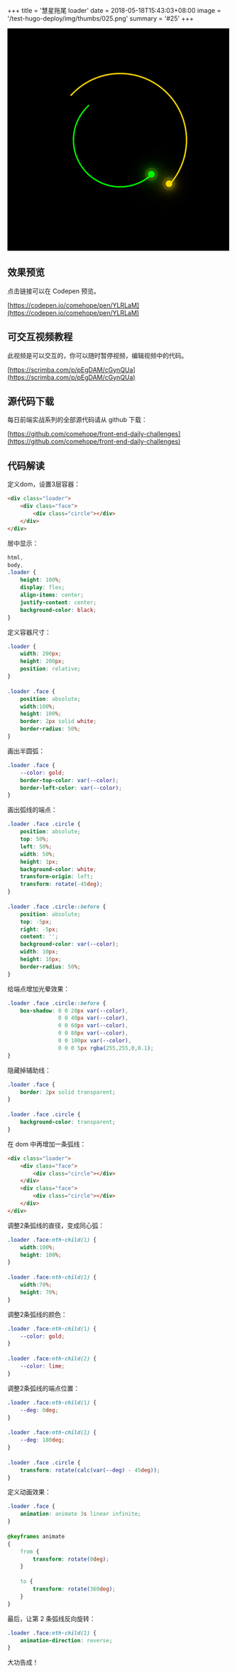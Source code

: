 +++
title = '慧星拖尾 loader'
date = 2018-05-18T15:43:03+08:00
image = '/test-hugo-deploy/img/thumbs/025.png'
summary = '#25'
+++

![](./work.png)

## 效果预览

点击链接可以在 Codepen 预览。

[https://codepen.io/comehope/pen/YLRLaM](https://codepen.io/comehope/pen/YLRLaM)

## 可交互视频教程

此视频是可以交互的，你可以随时暂停视频，编辑视频中的代码。

[https://scrimba.com/p/pEgDAM/cGynQUa](https://scrimba.com/p/pEgDAM/cGynQUa)

## 源代码下载

每日前端实战系列的全部源代码请从 github 下载：

[https://github.com/comehope/front-end-daily-challenges](https://github.com/comehope/front-end-daily-challenges)

## 代码解读

定义dom，设置3层容器：
```html
<div class="loader">
    <div class="face">
        <div class="circle"></div>
    </div>
</div>
```

居中显示：
```css
html,
body,
.loader {
    height: 100%;
    display: flex;
    align-items: center;
    justify-content: center;
    background-color: black;
}
```

定义容器尺寸：
```css
.loader {
    width: 200px;
    height: 200px;
    position: relative;
}

.loader .face {
    position: absolute;
    width:100%;
    height: 100%;
    border: 2px solid white;
    border-radius: 50%;
}
```

画出半圆弧：
```css
.loader .face {
    --color: gold;
	border-top-color: var(--color);
    border-left-color: var(--color);
}
```

画出弧线的端点：
```css
.loader .face .circle {
    position: absolute;
    top: 50%;
    left: 50%;
    width: 50%;
    height: 1px;
    background-color: white;
    transform-origin: left;
    transform: rotate(-45deg);
}

.loader .face .circle::before {
    position: absolute;
    top: -5px;
    right: -5px;
    content: '';
    background-color: var(--color);
    width: 10px;
    height: 10px;
    border-radius: 50%;
}
```

给端点增加光晕效果：
```css
.loader .face .circle::before {
    box-shadow: 0 0 20px var(--color),
                0 0 40px var(--color),
                0 0 60px var(--color),
                0 0 80px var(--color),
                0 0 100px var(--color),
                0 0 0 5px rgba(255,255,0,0.1);
}
```

隐藏掉辅助线：
```css
.loader .face {
    border: 2px solid transparent;
}

.loader .face .circle {
    background-color: transparent;
}
```

在 dom 中再增加一条弧线：
```html
<div class="loader">
	<div class="face">
		<div class="circle"></div>
	</div>
	<div class="face">
		<div class="circle"></div>
	</div>
</div>
```

调整2条弧线的直径，变成同心弧：
```css
.loader .face:nth-child(1) {
    width:100%;
    height: 100%;
}

.loader .face:nth-child(2) {
    width:70%;
    height: 70%;
}
```

调整2条弧线的颜色：
```css
.loader .face:nth-child(1) {
    --color: gold;
}

.loader .face:nth-child(2) {
    --color: lime;
}
```

调整2条弧线的端点位置：
```css
.loader .face:nth-child(1) {
    --deg: 0deg;
}

.loader .face:nth-child(2) {
    --deg: 180deg;
}

.loader .face .circle {
    transform: rotate(calc(var(--deg) - 45deg));
}
```

定义动画效果：
```css
.loader .face {
    animation: animate 3s linear infinite;
}

@keyframes animate
{
    from {
        transform: rotate(0deg);
    }
    
    to {
        transform: rotate(360deg);
    }
}
```

最后，让第 2 条弧线反向旋转：
```css
.loader .face:nth-child(2) {
    animation-direction: reverse;
}
```

大功告成！
